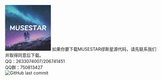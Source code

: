 <img src="./files/thumbnail.jpg" style="image-rendering: pixelated;width:150px">
如果你要下载MUSESTAR缪斯星源代码，请先联系我们并取得同意后下载。<br>
QQ：2633074007/206741451<br>
QQ群：750813427<br>
<img alt="GitHub last commit" src="https://img.shields.io/github/last-commit/MUSESTAR-Cloud/musestar-cloud.github.io">
